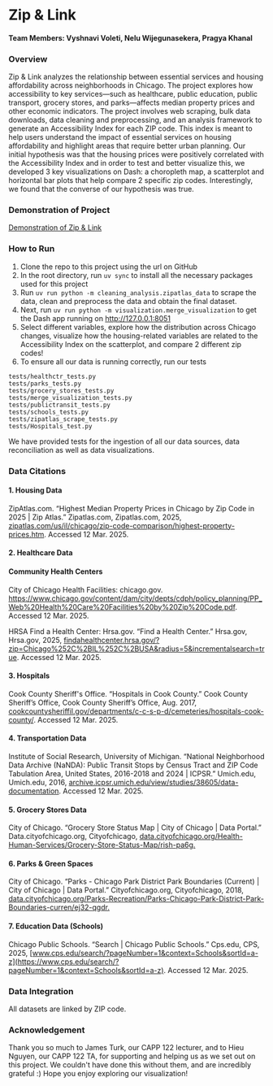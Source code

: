 # Zip & Link

#### Team Members: Vyshnavi Voleti, Nelu Wijegunasekera, Pragya Khanal

### Overview
Zip & Link analyzes the relationship between essential services and housing affordability across neighborhoods in Chicago. The project explores how accessibility to key services—such as healthcare, public education, public transport, grocery stores, and parks—affects median property prices and other economic indicators. The project involves web scraping, bulk data downloads, data cleaning and preprocessing, and an analysis framework to generate an Accessibility Index for each ZIP code. This index is meant to help users understand the impact of essential services on housing affordability and highlight areas that require better urban planning. Our initial hypothesis was that the housing prices were positively correlated with the Accessibility Index and in order to test and better visualize this, we developed 3 key visualizations on Dash: a choropleth map, a scatterplot and horizontal bar plots that help compare 2 specific zip codes. Interestingly, we found that the converse of our hypothesis was true. 

### Demonstration of Project

[Demonstration of Zip & Link](https://www.youtube.com/watch?v=O-PwBeorkRI&ab_channel=Vyshnavi)

### How to Run

1. Clone the repo to this project using the url on GitHub
2. In the root directory, run ```uv sync``` to install all the necessary packages used for this project
3. Run ```uv run python -m cleaning_analysis.zipatlas_data``` to scrape the data, clean and preprocess the data and obtain the final dataset. 
4. Next, run ```uv run python -m visualization.merge_visualization``` to get the Dash app running on http://127.0.0.1:8051
5. Select different variables, explore how the distribution across Chicago changes, visualize how the housing-related variables are related to the Accessibility Index on the scatterplot, and compare 2 different zip codes!
6. To ensure all our data is running correctly, run our tests 
```uv run pytest tests/final_join_tests.py 
tests/healthctr_tests.py 
tests/parks_tests.py 
tests/grocery_stores_tests.py 
tests/merge_visualization_tests.py 
tests/publictransit_tests.py 
tests/schools_tests.py 
tests/zipatlas_scrape_tests.py 
tests/Hospitals_test.py
```
We have provided tests for the ingestion of all our data sources, data reconciliation as well as data visualizations.

### Data Citations 

#### 1. Housing Data

ZipAtlas.com. “Highest Median Property Prices in Chicago by Zip Code in 2025 | Zip Atlas.” Zipatlas.com, Zipatlas.com, 2025, [zipatlas.com/us/il/chicago/zip-code-comparison/highest-property-prices.htm](https://zipatlas.com/us/il/chicago/zip-code-comparison/highest-property-prices.htm). Accessed 12 Mar. 2025.

#### 2. Healthcare Data

#### Community Health Centers
City of Chicago Health Facilities:
chicago.gov. https://www.chicago.gov/content/dam/city/depts/cdph/policy_planning/PP_Web%20Health%20Care%20Facilities%20by%20Zip%20Code.pdf. Accessed 12 Mar. 2025. 
 
HRSA Find a Health Center: 
Hrsa.gov. “Find a Health Center.” Hrsa.gov, Hrsa.gov, 2025, [findahealthcenter.hrsa.gov/?zip=Chicago%252C%2BIL%252C%2BUSA&radius=5&incrementalsearch=true](https://findahealthcenter.hrsa.gov/?zip=Chicago%252C%2BIL%252C%2BUSA&radius=5&incrementalsearch=true). Accessed 12 Mar. 2025. 

#### 3. Hospitals
Cook County Sheriff's Office. “Hospitals in Cook County.” Cook County Sheriff’s Office, Cook County Sheriff’s Office, Aug. 2017, [cookcountysheriffil.gov/departments/c-c-s-p-d/cemeteries/hospitals-cook-county/](https://cookcountysheriffil.gov/departments/c-c-s-p-d/cemeteries/hospitals-cook-county/). Accessed 12 Mar. 2025. 

#### 4. Transportation Data
Institute of Social Research, University of Michigan. “National Neighborhood Data Archive (NaNDA): Public Transit Stops by Census Tract and ZIP Code Tabulation Area, United States, 2016-2018 and 2024 | ICPSR.” Umich.edu, Umich.edu, 2016, [archive.icpsr.umich.edu/view/studies/38605/data-documentation](https://archive.icpsr.umich.edu/view/studies/38605/data-documentation). Accessed 12 Mar. 2025.


#### 5. Grocery Stores Data
City of Chicago. “Grocery Store Status Map | City of Chicago | Data Portal.” Data.cityofchicago.org, Cityofchicago, [data.cityofchicago.org/Health-Human-Services/Grocery-Store-Status-Map/rish-pa6g.](https://data.cityofchicago.org/Health-Human-Services/Grocery-Store-Status-Map/rish-pa6g)

#### 6. Parks & Green Spaces
City of Chicago. “Parks - Chicago Park District Park Boundaries (Current) | City of Chicago | Data Portal.” Cityofchicago.org, Cityofchicago, 2018, [data.cityofchicago.org/Parks-Recreation/Parks-Chicago-Park-District-Park-Boundaries-curren/ej32-qgdr.](https://data.cityofchicago.org/Parks-Recreation/Parks-Chicago-Park-District-Park-Boundaries-curren/ej32-qgdr)

#### 7. Education Data (Schools)

Chicago Public Schools. “Search | Chicago Public Schools.” Cps.edu, CPS, 2025, [www.cps.edu/search/?pageNumber=1&context=Schools&sortId=a-z](https://www.cps.edu/search/?pageNumber=1&context=Schools&sortId=a-z). Accessed 12 Mar. 2025.

### Data Integration
All datasets are linked by ZIP code. 

### Acknowledgement 
Thank you so much to James Turk, our CAPP 122 lecturer, and to Hieu Nguyen, our CAPP 122 TA, for supporting and helping us as we set out on this project. We couldn't have done this without them, and are incredibly grateful :) Hope you enjoy exploring our visualization!
